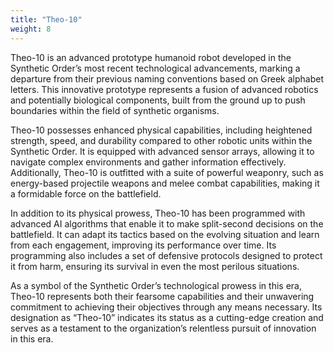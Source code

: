 ```yaml
---
title: "Theo-10"
weight: 8
---
```


Theo-10 is an advanced prototype humanoid robot developed in the Synthetic Order’s most recent technological advancements, marking a departure from their previous naming conventions based on Greek alphabet letters. This innovative prototype represents a fusion of advanced robotics and potentially biological components, built from the ground up to push boundaries within the field of synthetic organisms.

Theo-10 possesses enhanced physical capabilities, including heightened strength, speed, and durability compared to other robotic units within the Synthetic Order. It is equipped with advanced sensor arrays, allowing it to navigate complex environments and gather information effectively. Additionally, Theo-10 is outfitted with a suite of powerful weaponry, such as energy-based projectile weapons and melee combat capabilities, making it a formidable force on the battlefield.

In addition to its physical prowess, Theo-10 has been programmed with advanced AI algorithms that enable it to make split-second decisions on the battlefield. It can adapt its tactics based on the evolving situation and learn from each engagement, improving its performance over time. Its programming also includes a set of defensive protocols designed to protect it from harm, ensuring its survival in even the most perilous situations.

As a symbol of the Synthetic Order’s technological prowess in this era, Theo-10 represents both their fearsome capabilities and their unwavering commitment to achieving their objectives through any means necessary. Its designation as “Theo-10” indicates its status as a cutting-edge creation and serves as a testament to the organization’s relentless pursuit of innovation in this era.
